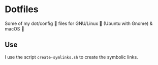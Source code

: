 # Dotfiles
Some of my dot/config :shell: files for GNU/Linux :penguin: (Ubuntu with Gnome) & macOS :apple:

## Use
I use the script `create-symlinks.sh` to create the symbolic links.
